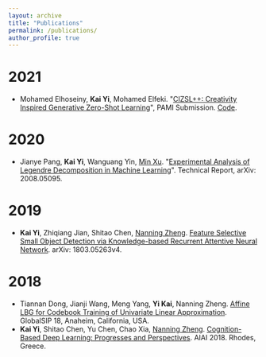 ```yaml
---
layout: archive
title: "Publications"
permalink: /publications/
author_profile: true
---
```


# 2021
* Mohamed Elhoseiny, **Kai Yi**,  Mohamed Elfeki. "[CIZSL++: Creativity Inspired Generative Zero-Shot Learning](https://arxiv.org/abs/2101.00173)", PAMI Submission. [Code](https://github.com/Elhoseiny-VisionCAIR-Lab/CIZSL.v2).

# 2020
* Jianye Pang, **Kai Yi**, Wanguang Yin, [Min Xu](https://xulabs.github.io/#aboutxu). "[Experimental Analysis of Legendre Decomposition in Machine Learning](https://arxiv.org/abs/2008.05095)". Technical Report, arXiv: 2008.05095.

# 2019
* **Kai Yi**, Zhiqiang Jian, Shitao Chen, [Nanning Zheng](http://www.aiar.xjtu.edu.cn/info/1015/1071.htm). [Feature Selective Small Object Detection via Knowledge-based Recurrent Attentive Neural Network](https://arxiv.org/abs/1803.05263v4). arXiv: 1803.05263v4.

# 2018
* Tiannan Dong, Jianji Wang, Meng Yang, **Yi Kai**, Nanning Zheng. [Affine LBG for Codebook Training of Univariate Linear Approximation](https://ieeexplore.ieee.org/abstract/document/8646389/). GlobalSIP 18, Anaheim, California, USA.
* **Kai Yi**, Shitao Chen, Yu Chen, Chao Xia, [Nanning Zheng](http://www.aiar.xjtu.edu.cn/info/1015/1071.htm). [Cognition-Based Deep Learning: Progresses and Perspectives](http://www.aiar.xjtu.edu.cn/info/1015/1071.htm). AIAI 2018. Rhodes, Greece.


